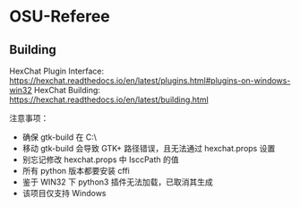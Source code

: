 # OSU-Referee


## Building

HexChat Plugin Interface: https://hexchat.readthedocs.io/en/latest/plugins.html#plugins-on-windows-win32
HexChat Building: https://hexchat.readthedocs.io/en/latest/building.html

注意事项：
* 确保 gtk-build 在 C:\
* 移动 gtk-build 会导致 GTK+ 路径错误，且无法通过 hexchat.props 设置
* 别忘记修改 hexchat.props 中 IsccPath 的值
* 所有 python 版本都要安装 cffi
* 鉴于 WIN32 下 python3 插件无法加载，已取消其生成
* 该项目仅支持 Windows
